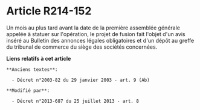 # Article R214-152

Un mois au plus tard avant la date de la première assemblée générale appelée à statuer sur l'opération, le projet de fusion
fait l'objet d'un avis inséré au Bulletin des annonces légales obligatoires et d'un dépôt au greffe du tribunal de commerce
du siège des sociétés concernées.

**Liens relatifs à cet article**

	**Anciens textes**:

	  - Décret n°2003-82 du 29 janvier 2003 - art. 9 (Ab)

	**Modifié par**:

	  - Décret n°2013-687 du 25 juillet 2013 - art. 8
